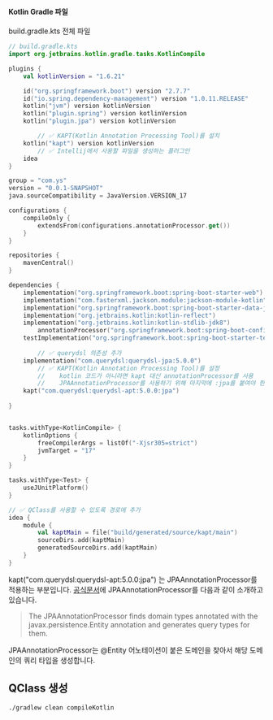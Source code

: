 #### Kotlin Gradle 파일

build.gradle.kts 전체 파일



```kotlin
// build.gradle.kts
import org.jetbrains.kotlin.gradle.tasks.KotlinCompile

plugins {
    val kotlinVersion = "1.6.21"

    id("org.springframework.boot") version "2.7.7"
    id("io.spring.dependency-management") version "1.0.11.RELEASE"
    kotlin("jvm") version kotlinVersion
    kotlin("plugin.spring") version kotlinVersion
    kotlin("plugin.jpa") version kotlinVersion

		// ✅ KAPT(Kotlin Annotation Processing Tool)를 설치
    kotlin("kapt") version kotlinVersion
		// ✅ Intellij에서 사용할 파일을 생성하는 플러그인
    idea
}

group = "com.ys"
version = "0.0.1-SNAPSHOT"
java.sourceCompatibility = JavaVersion.VERSION_17

configurations {
    compileOnly {
        extendsFrom(configurations.annotationProcessor.get())
    }
}

repositories {
    mavenCentral()
}

dependencies {
    implementation("org.springframework.boot:spring-boot-starter-web")
    implementation("com.fasterxml.jackson.module:jackson-module-kotlin")
    implementation("org.springframework.boot:spring-boot-starter-data-jpa")
    implementation("org.jetbrains.kotlin:kotlin-reflect")
    implementation("org.jetbrains.kotlin:kotlin-stdlib-jdk8")
		annotationProcessor("org.springframework.boot:spring-boot-configuration-processor")
    testImplementation("org.springframework.boot:spring-boot-starter-test")	
  
		// ✅ querydsl 의존성 추가
    implementation("com.querydsl:querydsl-jpa:5.0.0")
		// ✅ KAPT(Kotlin Annotation Processing Tool)를 설정
		//    kotlin 코드가 아니라면 kapt 대신 annotationProcessor를 사용
		//    JPAAnnotationProcessor를 사용하기 위해 마지막에 :jpa를 붙여야 한다.
    kapt("com.querydsl:querydsl-apt:5.0.0:jpa")
    
}


tasks.withType<KotlinCompile> {
	kotlinOptions {
		freeCompilerArgs = listOf("-Xjsr305=strict")
		jvmTarget = "17"
	}
}

tasks.withType<Test> {
	useJUnitPlatform()
}

// ✅ QClass를 사용할 수 있도록 경로에 추가
idea {
    module {
        val kaptMain = file("build/generated/source/kapt/main")
        sourceDirs.add(kaptMain)
        generatedSourceDirs.add(kaptMain)
    }
}
```

kapt("com.querydsl:querydsl-apt:5.0.0:jpa") 는 JPAAnnotationProcessor를 적용하는 부분입니다. [공식문서](http://querydsl.com/static/querydsl/latest/reference/html/ch02.html#jpa_integration)에 JPAAnnotationProcessor를 다음과 같이 소개하고 있습니다.

>  The JPAAnnotationProcessor finds domain types annotated with the javax.persistence.Entity annotation and generates query types for them.

JPAAnnotationProcessor는 @Entity 어노테이션이 붙은 도메인을 찾아서 해당 도메인의 쿼리 타입을 생성합니다.



## QClass 생성

```sh
./gradlew clean compileKotlin
```

